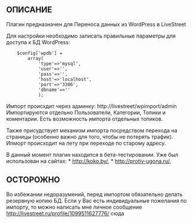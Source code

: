 ﻿ОПИСАНИЕ
---------

Плагин предназначен для Переноса данных из WordPress в LiveStreet

Для настройки необходимо записать правильные параметры для доступа к БД
WordPress:
```
    $config['wpdb'] = 
        array(
            'type'=>'mysql',
            'user'=>'',
            'pass'=>'',
            'host'=>'localhost',
            'port'=>'3306',
            'dbname'=>''
            );
```
Импорт происхдит через админку: http://livestreet/wpimport/admin
Импортируются отдельно Пользователи, Категории, Топики и коментарии.
Есть возможность импорта отдельных топиков.

Также присудствует механизм импорта посредством перехода на страницы 
(особенно важно для того, чтобы не потерять трафик). Ипморт происходит 
на лету при переходе по старому адресу.

В данный момент плагин находится в бета-тестировании.
Уже был использован на сайтах:
    * http://koko.by/,
    * http://protiv-ugona.ru/,

ОСТОРОЖНО
---------

Во избежании недоразумений, перед импортом обязательно делать резервную копию БД.
Если у Вас есть индивидуальные пожелания по импорту, то можно написать мне личное сообщение
http://livestreet.ru/profile/1099511627776/ сюда